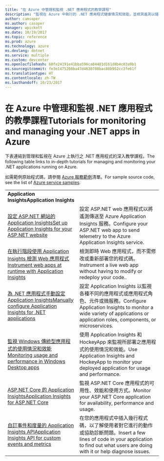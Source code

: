```yaml
---
title: "在 Azure 中管理和監視 .NET 應用程式的教學課程"
description: "監視在 Azure 中執行的 .NET 應用程式健康情況和效能，並檢測遙測以儲存使用者如何使用應用程式的相關資訊。"
author: camsoper
ms.author: casoper
manager: wpickett
ms.date: 10/19/2017
ms.topic: reference
ms.prod: azure
ms.technology: azure
ms.devlang: dotnet
ms.service: multiple
ms.custom: devcenter
ms.openlocfilehash: 60fe24191e41bba596ca84481d161d8b4c03a9b1
ms.sourcegitcommit: fe3e1475208ba47d4630788bac88b952cc3fe61f
ms.translationtype: HT
ms.contentlocale: zh-TW
ms.lasthandoff: 10/23/2017
---
```

# <a name="tutorials-for-monitoring-and-managing-your-net-apps-in-azure"></a><span data-ttu-id="4861a-103">在 Azure 中管理和監視 .NET 應用程式的教學課程</span><span class="sxs-lookup"><span data-stu-id="4861a-103">Tutorials for monitoring and managing your .NET apps in Azure</span></span>

<span data-ttu-id="4861a-104">下表連結到管理和監視在 Azure 上執行之 .NET 應用程式的深入教學課程。</span><span class="sxs-lookup"><span data-stu-id="4861a-104">The following table links to in-depth tutorials for managing and monitoring your .NET applications running on Azure.</span></span> 

<span data-ttu-id="4861a-105">如需範例原始程式碼，請參閱 [Azure 服務範例](https://azure.microsoft.com/resources/samples/?platform=dotnet)清單。</span><span class="sxs-lookup"><span data-stu-id="4861a-105">For sample source code, see the list of [Azure service samples](https://azure.microsoft.com/resources/samples/?platform=dotnet).</span></span>

| | |
|---|---|
| <span data-ttu-id="4861a-106">**Application Insights**</span><span class="sxs-lookup"><span data-stu-id="4861a-106">**Application Insights**</span></span> ||
| <span data-ttu-id="4861a-107">[設定 ASP.NET 網站的 Application Insights][1]</span><span class="sxs-lookup"><span data-stu-id="4861a-107">[Set up Application Insights for your ASP.NET website][1]</span></span> | <span data-ttu-id="4861a-108">設定 ASP.NET web 應用程式以將遙測傳送至 Azure Application Insights 服務。</span><span class="sxs-lookup"><span data-stu-id="4861a-108">Configure your ASP.NET web app to send telemetry to the Azure Application Insights service.</span></span> | 
| <span data-ttu-id="4861a-109">[在執行階段使用 Application Insights 檢測 Web 應用程式][2]</span><span class="sxs-lookup"><span data-stu-id="4861a-109">[Instrument web apps at runtime with Application Insights][2]</span></span> | <span data-ttu-id="4861a-110">檢測即時 Web 應用程式，而不需修改或重新部署您的程式碼。</span><span class="sxs-lookup"><span data-stu-id="4861a-110">Instrument a live web app without having to modify or redeploy your code..</span></span> | 
| <span data-ttu-id="4861a-111">[為 .NET 應用程式手動設定 Application Insights][3]</span><span class="sxs-lookup"><span data-stu-id="4861a-111">[Manually configure Application Insights for .NET applications][3]</span></span> | <span data-ttu-id="4861a-112">設定 Application Insights 以監視各種不同的應用程式或應用程式角色、元件或微服務。</span><span class="sxs-lookup"><span data-stu-id="4861a-112">Configure Application Insights to monitor a wide variety of applications or application roles, components, or microservices.</span></span> | 
| <span data-ttu-id="4861a-113">[監視 Windows 傳統型應用程式的使用情況和效能][4]</span><span class="sxs-lookup"><span data-stu-id="4861a-113">[Monitoring usage and performance in Windows Desktop apps][4]</span></span> | <span data-ttu-id="4861a-114">使用 Application Insights 和 HockeyApp 來監視所部署之應用程式的使用情況和效能。</span><span class="sxs-lookup"><span data-stu-id="4861a-114">Use Application Insights and HockeyApp to monitor your deployed application for usage and performance.</span></span> | 
| <span data-ttu-id="4861a-115">[ASP.NET Core 的 Application Insights][5]</span><span class="sxs-lookup"><span data-stu-id="4861a-115">[Application Insights for ASP.NET Core][5]</span></span> | <span data-ttu-id="4861a-116">監視 ASP.NET Core 應用程式的可用性、效能和使用方式。</span><span class="sxs-lookup"><span data-stu-id="4861a-116">Monitor your ASP.NET Core application for availability, performance and usage.</span></span> | 
| <span data-ttu-id="4861a-117">[自訂事件和度量的 Application Insights API][6]</span><span class="sxs-lookup"><span data-stu-id="4861a-117">[Application Insights API for custom events and metrics][6]</span></span> | <span data-ttu-id="4861a-118">在您的應用程式中插入幾行程式碼，以了解使用者對它進行的動作或協助診斷問題。</span><span class="sxs-lookup"><span data-stu-id="4861a-118">Insert a few lines of code in your application to find out what users are doing with it or help diagnose issues.</span></span> | 


[1]: /azure/application-insights/app-insights-asp-net
[2]: /azure/application-insights/app-insights-monitor-performance-live-website-now
[3]: /azure/application-insights/app-insights-windows-services
[4]: /azure/application-insights/app-insights-windows-desktop
[5]: /azure/application-insights/app-insights-asp-net-core
[6]: /azure/application-insights/app-insights-api-custom-events-metrics
